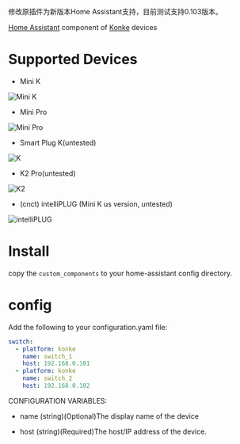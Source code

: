 
修改原插件为新版本Home Assistant支持，目前测试支持0.103版本。

[Home Assistant](https://www.home-assistant.io/) component of [Konke](http://www.ikonke.com/) devices

# Supported Devices

- Mini K

![Mini K](https://p5.ssl.qhimg.com/dm/300_300_/t01763cbb0d461968a5.png)
- Mini Pro

![Mini Pro](https://p2.ssl.qhimg.com/dm/300_300_/t01da45d0484178dfab.jpg)
- Smart Plug K(untested)

![K](https://p1.ssl.qhimg.com/dm/300_300_/t016c9c239d8d71fb78.jpg)
- K2 Pro(untested)

![K2](https://p1.ssl.qhimg.com/dm/300_300_/t019a7103eb99573480.jpg)

- (cnct) intelliPLUG (Mini K us version, untested)

![intelliPLUG](https://p5.ssl.qhimg.com/dm/300_300_/t0166baaec86aa83a4b.jpg)

# Install
copy the `custom_components` to your home-assistant config directory.

# config
Add the following to your configuration.yaml file:
```yaml
switch:
  - platform: konke
    name: switch_1
    host: 192.168.0.101
  - platform: konke
    name: switch_2
    host: 192.168.0.102
```

CONFIGURATION VARIABLES:

- name
  (string)(Optional)The display name of the device

- host
  (string)(Required)The host/IP address of the device.
